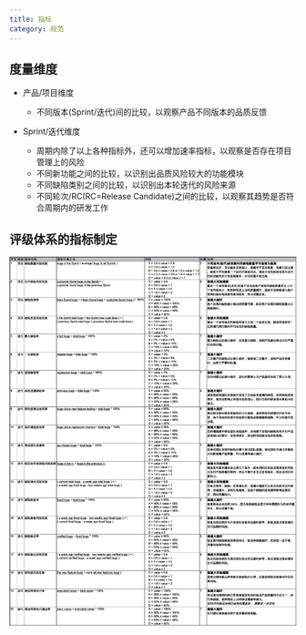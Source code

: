 ```yaml
---
title: 指标
category: 规范
---
```


## 度量维度

- 产品/项目维度

  - 不同版本(Sprint/迭代)间的比较，以观察产品不同版本的品质反馈

- Sprint/迭代维度

  - 周期内除了以上各种指标外，还可以增加速率指标，以观察是否存在项目管理上的风险
  - 不同新功能之间的比较，以识别出品质风险较大的功能模块
  - 不同缺陷类别之间的比较，以识别出本轮迭代的风险来源
  - 不同轮次/RC(RC=Release Candidate)之间的比较，以观察其趋势是否符合周期内的研发工作

## 评级体系的指标制定

![](/img/point.png)
